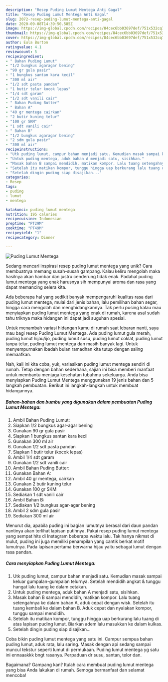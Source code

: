 ```yaml
---
description: "Resep Puding Lumut Mentega Anti Gagal"
title: "Resep Puding Lumut Mentega Anti Gagal"
slug: 2072-resep-puding-lumut-mentega-anti-gagal
date: 2020-09-08T14:39:50.585Z
image: https://img-global.cpcdn.com/recipes/84cec6bb03697def/751x532cq70/puding-lumut-mentega-foto-resep-utama.jpg
thumbnail: https://img-global.cpcdn.com/recipes/84cec6bb03697def/751x532cq70/puding-lumut-mentega-foto-resep-utama.jpg
cover: https://img-global.cpcdn.com/recipes/84cec6bb03697def/751x532cq70/puding-lumut-mentega-foto-resep-utama.jpg
author: Eula Burton
ratingvalue: 4.1
reviewcount: 5
recipeingredient:
- " Bahan Puding Lumut"
- "1/2 bungkus agaragar bening"
- "90 gr gula pasir"
- "1 bungkus santan kara kecil"
- "300 ml air"
- "1/2 sdt pasta pandan"
- "1 butir telur kocok lepas"
- "1/4 sdt garam"
- "1/2 sdt vanili cair"
- " Bahan Puding Butter"
- " Bahan A"
- "40 gr mentega cairkan"
- "2 butir kuning telur"
- "100 gr SKM"
- "1 sdt vanili cair"
- " Bahan B"
- "1/2 bungkus agaragar bening"
- "2 sdm gula pasir"
- "300 ml air"
recipeinstructions:
- "Utk puding lumut, campur bahan menjadi satu. Kemudian masak sampai keluar gumpalan-gumpalan telurnya. Setelah mendidih angkat &amp; tunggu hangat lalu tuang ke dalam cetakan."
- "Untuk puding mentega, aduk bahan A menjadi satu, sisihkan."
- "Masak bahan B sampai mendidih, matikan kompor. Lalu tuang setengahnya ke dalam bahan A, aduk cepat dengan wisk. Setelah itu tuang kembali ke dalam bahan B. Aduk cepat dan nyalakan kompor, tunggu sampai mendidih."
- "Setelah itu matikan kompor, tunggu hingga uap berkurang lalu tuang di atas lapisan puding lumut. Biarkan adem lalu masukkan ke dalam kulkas."
- "Setelah dingin puding siap disajikan..."
categories:
- Resep
tags:
- puding
- lumut
- mentega

katakunci: puding lumut mentega 
nutrition: 195 calories
recipecuisine: Indonesian
preptime: "PT29M"
cooktime: "PT49M"
recipeyield: "1"
recipecategory: Dinner

---
```



![Puding Lumut Mentega](https://img-global.cpcdn.com/recipes/84cec6bb03697def/751x532cq70/puding-lumut-mentega-foto-resep-utama.jpg)

Sedang mencari inspirasi resep puding lumut mentega yang unik? Cara membuatnya memang susah-susah gampang. Kalau keliru mengolah maka hasilnya akan hambar dan justru cenderung tidak enak. Padahal puding lumut mentega yang enak harusnya sih mempunyai aroma dan rasa yang dapat memancing selera kita.

Ada beberapa hal yang sedikit banyak mempengaruhi kualitas rasa dari puding lumut mentega, mulai dari jenis bahan, lalu pemilihan bahan segar, hingga cara mengolah dan menghidangkannya. Tak perlu pusing kalau mau menyiapkan puding lumut mentega yang enak di rumah, karena asal sudah tahu triknya maka hidangan ini dapat jadi suguhan spesial.

Untuk menambah variasi hidangan kamu di rumah saat lebaran nanti, saya mau bagi resep Puding Lumut Mentega. Ada puding lumut gula merah, puding lumut hijau/ijo, puding lumut susu, puding lumut coklat, puding lumut tanpa telur, puding lumut mentega dan masih banyak lagi. Untuk menyempurnakan ibadah bulan ramadhan kita tutup dengan saling memaafkan.


Nah, kali ini kita coba, yuk, variasikan puding lumut mentega sendiri di rumah. Tetap dengan bahan sederhana, sajian ini bisa memberi manfaat untuk membantu menjaga kesehatan tubuhmu sekeluarga. Anda bisa menyiapkan Puding Lumut Mentega menggunakan 19 jenis bahan dan 5 langkah pembuatan. Berikut ini langkah-langkah untuk membuat hidangannya.

<!--inarticleads1-->

##### Bahan-bahan dan bumbu yang digunakan dalam pembuatan Puding Lumut Mentega:

1. Ambil  Bahan Puding Lumut:
1. Siapkan 1/2 bungkus agar-agar bening
1. Gunakan 90 gr gula pasir
1. Siapkan 1 bungkus santan kara kecil
1. Gunakan 300 ml air
1. Gunakan 1/2 sdt pasta pandan
1. Siapkan 1 butir telur (kocok lepas)
1. Ambil 1/4 sdt garam
1. Gunakan 1/2 sdt vanili cair
1. Ambil  Bahan Puding Butter:
1. Gunakan  Bahan A:
1. Ambil 40 gr mentega, cairkan
1. Gunakan 2 butir kuning telur
1. Gunakan 100 gr SKM
1. Sediakan 1 sdt vanili cair
1. Ambil  Bahan B:
1. Sediakan 1/2 bungkus agar-agar bening
1. Ambil 2 sdm gula pasir
1. Sediakan 300 ml air


Menurut dia, apabila puding ini bagian lumutnya berasal dari daun pandan nantinya akan terlihat lapisan putihnya. Pakai resep puding lumut mentega yang sempat hits di Instagram beberapa waktu lalu. Tak hanya nikmat di mulut, puding ini juga memiliki penampilan yang cantik berkat motif lumutnya. Pada lapisan pertama berwarna hijau yaitu sebagai lumut dengan rasa pandan. 

<!--inarticleads2-->

##### Cara menyiapkan Puding Lumut Mentega:

1. Utk puding lumut, campur bahan menjadi satu. Kemudian masak sampai keluar gumpalan-gumpalan telurnya. Setelah mendidih angkat &amp; tunggu hangat lalu tuang ke dalam cetakan.
1. Untuk puding mentega, aduk bahan A menjadi satu, sisihkan.
1. Masak bahan B sampai mendidih, matikan kompor. Lalu tuang setengahnya ke dalam bahan A, aduk cepat dengan wisk. Setelah itu tuang kembali ke dalam bahan B. Aduk cepat dan nyalakan kompor, tunggu sampai mendidih.
1. Setelah itu matikan kompor, tunggu hingga uap berkurang lalu tuang di atas lapisan puding lumut. Biarkan adem lalu masukkan ke dalam kulkas.
1. Setelah dingin puding siap disajikan...


Coba bikin puding lumut mentega yang satu ini. Campur sempua bahan puding lumut, aduk rata, lalu saring. Masak dengan api sedang sampai muncul tekstur seperti lumut di permukaan. Puding lumut mentega yg satu ini ennaaakkk bngt rasanya. Perpaduan dr susu, santan, telor dan. 

Bagaimana? Gampang kan? Itulah cara membuat puding lumut mentega yang bisa Anda lakukan di rumah. Semoga bermanfaat dan selamat mencoba!
